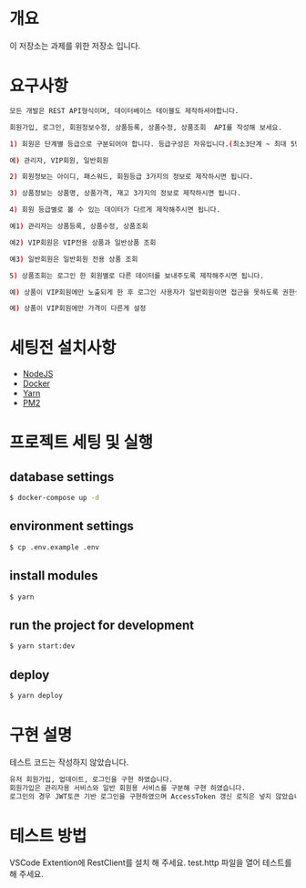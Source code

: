 # 개요

이 저장소는 과제를 위한 저장소 입니다.

# 요구사항

```bash
모든 개발은 REST API형식이며, 데이터베이스 테이블도 제작하셔야합니다.

회원가입, 로그인, 회원정보수정, 상품등록, 상품수정, 상품조회  API를 작성해 보세요.

1) 회원은 단계별 등급으로 구분되어야 합니다. 등급구성은 자유입니다.(최소3단계 ~ 최대 5단계)

예) 관리자, VIP회원, 일반회원

2) 회원정보는 아이디, 패스워드, 회원등급 3가지의 정보로 제작하시면 됩니다.

3) 상품정보는 상품명, 상품가격, 재고 3가지의 정보로 제작하시면 됩니다.

4) 회원 등급별로 볼 수 있는 데이터가 다르게 제작해주시면 됩니다.

예1) 관리자는 상품등록, 상품수정, 상품조회

예2) VIP회원은 VIP전용 상품과 일반상품 조회

예3) 일반회원은 일반회원 전용 상품 조회

5) 상품조회는 로그인 한 회원별로 다른 데이터를 보내주도록 제작해주시면 됩니다.

예) 상품이 VIP회원에만 노출되게 한 후 로그인 사용자가 일반회원이면 접근을 못하도록 권한설정

예) 상품이 VIP회원에만 가격이 다른게 설정
```

# 세팅전 설치사항

- [NodeJS](https://nodejs.org/ko/download/)
- [Docker](https://www.docker.com/get-started)
- [Yarn](https://yarnpkg.com/getting-started)
- [PM2](https://pm2.keymetrics.io/)


# 프로젝트 세팅 및 실행

## database settings

```bash
$ docker-compose up -d
```

## environment settings

```bash
$ cp .env.example .env
```

## install modules

```bash
$ yarn
```

## run the project for development

```bash
$ yarn start:dev
```

## deploy

```bash
$ yarn deploy
```

# 구현 설명

테스트 코드는 작성하지 않았습니다.

``` bash
유저 회원가입, 업데이트, 로그인을 구현 하였습니다.
회원가입은 관리자용 서비스와 일반 회원용 서비스를 구분해 구현 하였습니다.
로그인의 경우 JWT토큰 기반 로그인을 구현하였으며 AccessToken 갱신 로직은 넣지 않았습니다.
```

# 테스트 방법
VSCode Extention에 RestClient를 설치 해 주세요.
test.http 파일을 열어 테스트를 해 주세요.
